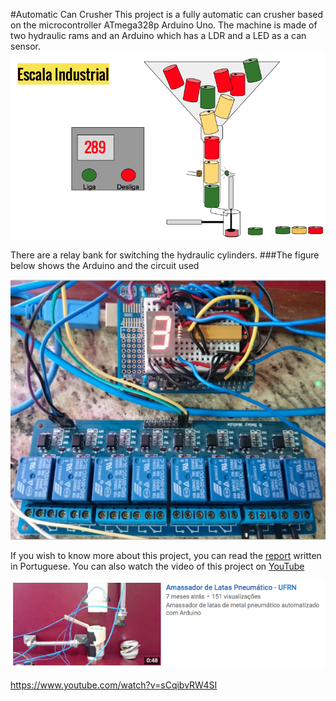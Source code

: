 #Automatic Can Crusher
This project is a fully automatic can crusher based on the microcontroller ATmega328p Arduino Uno. The machine is made of two hydraulic rams and an Arduino which has a LDR and a LED as a can sensor.
![](https://github.com/jaimedantas/Automatic-Can-Crusher-Arduino/blob/master/project.png)

There are a relay bank for switching the hydraulic cylinders. 
###The figure below shows the Arduino and the circuit used

![](https://github.com/jaimedantas/Automatic-Can-Crusher-Arduino/blob/master/arduino.png)

If you wish to know more about this project, you can read the [report](https://github.com/jaimedantas/Automatic-Can-Crusher-Arduino/blob/master/full_report.pdf) written in Portuguese. You can also watch the video of this project on [YouTube](https://www.youtube.com/watch?v=sCqibvRW4SI)

![](https://github.com/jaimedantas/Automatic-Can-Crusher-Arduino/blob/master/video_can.png)

https://www.youtube.com/watch?v=sCqibvRW4SI
